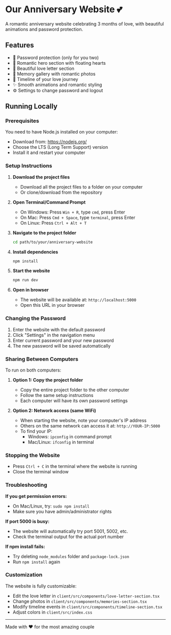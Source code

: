 # Our Anniversary Website 💕

A romantic anniversary website celebrating 3 months of love, with beautiful animations and password protection.

## Features

- 🔐 Password protection (only for you two)
- 💝 Romantic hero section with floating hearts
- 💌 Beautiful love letter section
- 📸 Memory gallery with romantic photos
- 📅 Timeline of your love journey
- ✨ Smooth animations and romantic styling
- ⚙️ Settings to change password and logout

## Running Locally

### Prerequisites

You need to have Node.js installed on your computer:
- Download from: https://nodejs.org/
- Choose the LTS (Long Term Support) version
- Install it and restart your computer

### Setup Instructions

1. **Download the project files**
   - Download all the project files to a folder on your computer
   - Or clone/download from the repository

2. **Open Terminal/Command Prompt**
   - On Windows: Press `Win + R`, type `cmd`, press Enter
   - On Mac: Press `Cmd + Space`, type `terminal`, press Enter
   - On Linux: Press `Ctrl + Alt + T`

3. **Navigate to the project folder**
   ```bash
   cd path/to/your/anniversary-website
   ```

4. **Install dependencies**
   ```bash
   npm install
   ```

5. **Start the website**
   ```bash
   npm run dev
   ```

6. **Open in browser**
   - The website will be available at: `http://localhost:5000`
   - Open this URL in your browser


### Changing the Password

1. Enter the website with the default password
2. Click "Settings" in the navigation menu
3. Enter current password and your new password
4. The new password will be saved automatically

### Sharing Between Computers

To run on both computers:

1. **Option 1: Copy the project folder**
   - Copy the entire project folder to the other computer
   - Follow the same setup instructions
   - Each computer will have its own password settings

2. **Option 2: Network access (same WiFi)**
   - When starting the website, note your computer's IP address
   - Others on the same network can access it at: `http://YOUR-IP:5000`
   - To find your IP:
     - Windows: `ipconfig` in command prompt
     - Mac/Linux: `ifconfig` in terminal

### Stopping the Website

- Press `Ctrl + C` in the terminal where the website is running
- Close the terminal window

### Troubleshooting

**If you get permission errors:**
- On Mac/Linux, try: `sudo npm install`
- Make sure you have admin/administrator rights

**If port 5000 is busy:**
- The website will automatically try port 5001, 5002, etc.
- Check the terminal output for the actual port number

**If npm install fails:**
- Try deleting `node_modules` folder and `package-lock.json`
- Run `npm install` again

### Customization

The website is fully customizable:
- Edit the love letter in `client/src/components/love-letter-section.tsx`
- Change photos in `client/src/components/memories-section.tsx`
- Modify timeline events in `client/src/components/timeline-section.tsx`
- Adjust colors in `client/src/index.css`

---

Made with ❤️ for the most amazing couple
